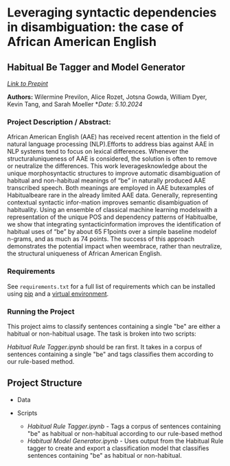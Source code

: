 # Leveraging syntactic dependencies in disambiguation: the case of African American English
## Habitual Be Tagger and Model Generator
[*Link to Prepint*](https://osf.io/preprints/psyarxiv/ph7q8)

**Authors:** Wilermine Previlon, Alice Rozet, Jotsna Gowda, William Dyer, Kevin Tang, and Sarah Moeller
**Date: 5.10.2024*

### Project Description / Abstract:

African American English (AAE) has received recent attention in the field of natural language processing (NLP).Efforts to address bias against AAE in NLP systems tend to focus on lexical differences. Whenever the structuraluniqueness of AAE is considered, the solution is often to remove or neutralize the differences. This work leveragesknowledge about the unique morphosyntactic structures to improve automatic disambiguation of habitual and non-habitual meanings of “be” in naturally produced AAE transcribed speech. Both meanings are employed in AAE butexamples of Habitualbeare rare in the already limited AAE data. Generally, representing contextual syntactic infor-mation improves semantic disambiguation of habituality. Using an ensemble of classical machine learning modelswith a representation of the unique POS and dependency patterns of Habitualbe, we show that integrating syntacticinformation improves the identification of habitual uses of “be” by about 65 F1points over a simple baseline modelof n-grams, and as much as 74 points. The success of this approach demonstrates the potential impact when weembrace, rather than neutralize, the structural uniqueness of African American English.

### Requirements
See `requirements.txt` for a full list of requirements which can be installed using [pip](https://packaging.python.org/en/latest/tutorials/installing-packages/#use-pip-for-installing) and a [virtual environment](https://docs.python.org/3/tutorial/venv.html).

### Running the Project
This project aims to classify sentences containing a single "be" are either a habitual or non-habitual usage. The task is broken into two scripts:

*Habitual Rule Tagger.ipynb* should be ran first. It takes in a corpus of sentences containing a single "be" and tags classifies them according to our rule-based method. 
## Project Structure
- Data
	
- Scripts
	- *Habitual Rule Tagger.ipynb* - Tags a corpus of sentences containing "be" as habitual or non-habitual according to our rule-based method
	- *Habitual Model Generator.ipynb* - Uses output from the Habitual Rule tagger to create and export a classification model that classifies sentences containing "be" as habitual or non-habitual.
